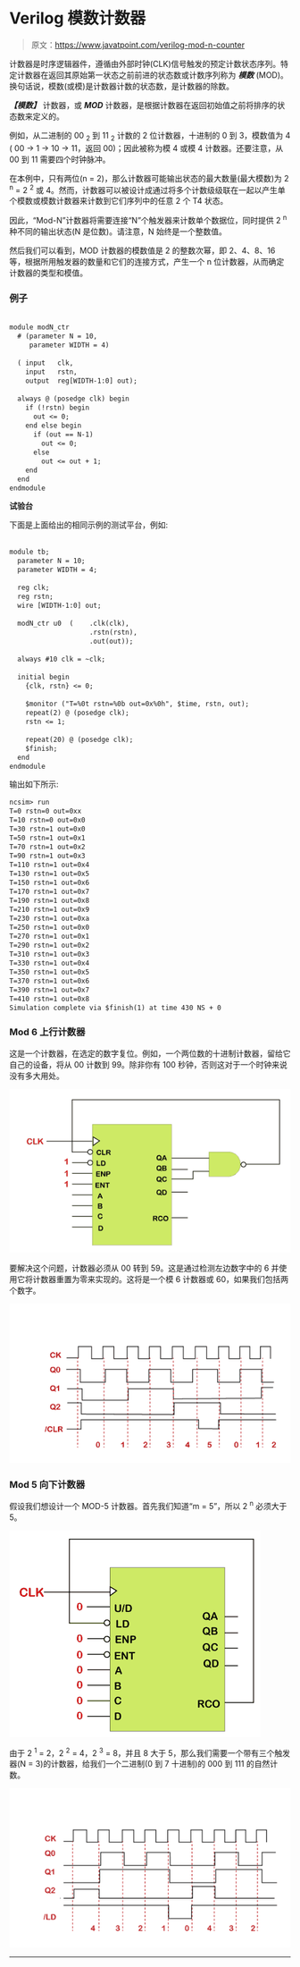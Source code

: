 # Verilog 模数计数器

> 原文：<https://www.javatpoint.com/verilog-mod-n-counter>

计数器是时序逻辑器件，遵循由外部时钟(CLK)信号触发的预定计数状态序列。特定计数器在返回其原始第一状态之前前进的状态数或计数序列称为 ***模数*** (MOD)。换句话说，模数(或模)是计数器计数的状态数，是计数器的除数。

***【模数】*** 计数器，或 ***MOD*** 计数器，是根据计数器在返回初始值之前将排序的状态数来定义的。

例如，从二进制的 00 <sub>2</sub> 到 11 <sub>2</sub> 计数的 2 位计数器，十进制的 0 到 3，模数值为 4 ( 00 → 1 → 10 → 11，返回 00)；因此被称为模 4 或模 4 计数器。还要注意，从 00 到 11 需要四个时钟脉冲。

在本例中，只有两位(n = 2)，那么计数器可能输出状态的最大数量(最大模数)为 2 <sup>n</sup> = 2 <sup>2</sup> 或 4。然而，计数器可以被设计成通过将多个计数级级联在一起以产生单个模数或模数计数器来计数到它们序列中的任意 2 个 T4 状态。

因此，“Mod-N”计数器将需要连接“N”个触发器来计数单个数据位，同时提供 2 <sup>n</sup> 种不同的输出状态(N 是位数)。请注意，N 始终是一个整数值。

然后我们可以看到，MOD 计数器的模数值是 2 的整数次幂，即 2、4、8、16 等，根据所用触发器的数量和它们的连接方式，产生一个 n 位计数器，从而确定计数器的类型和模值。

### 例子

```

module modN_ctr
  # (parameter N = 10,
     parameter WIDTH = 4)

  ( input   clk,
    input   rstn,
   	output  reg[WIDTH-1:0] out);

  always @ (posedge clk) begin
    if (!rstn) begin
      out <= 0;
    end else begin
      if (out == N-1)
        out <= 0;
      else
        out <= out + 1;
    end
  end
endmodule

```

**试验台**

下面是上面给出的相同示例的测试平台，例如:

```

module tb;
  parameter N = 10;
  parameter WIDTH = 4;

  reg clk;
  reg rstn;
  wire [WIDTH-1:0] out;

  modN_ctr u0  ( 	.clk(clk),
                	.rstn(rstn),
                	.out(out));

  always #10 clk = ~clk;

  initial begin
    {clk, rstn} <= 0;

    $monitor ("T=%0t rstn=%0b out=0x%0h", $time, rstn, out);
    repeat(2) @ (posedge clk);
    rstn <= 1;

    repeat(20) @ (posedge clk);
    $finish;
  end
endmodule

```

输出如下所示:

```
ncsim> run
T=0 rstn=0 out=0xx
T=10 rstn=0 out=0x0
T=30 rstn=1 out=0x0
T=50 rstn=1 out=0x1
T=70 rstn=1 out=0x2
T=90 rstn=1 out=0x3
T=110 rstn=1 out=0x4
T=130 rstn=1 out=0x5
T=150 rstn=1 out=0x6
T=170 rstn=1 out=0x7
T=190 rstn=1 out=0x8
T=210 rstn=1 out=0x9
T=230 rstn=1 out=0xa
T=250 rstn=1 out=0x0
T=270 rstn=1 out=0x1
T=290 rstn=1 out=0x2
T=310 rstn=1 out=0x3
T=330 rstn=1 out=0x4
T=350 rstn=1 out=0x5
T=370 rstn=1 out=0x6
T=390 rstn=1 out=0x7
T=410 rstn=1 out=0x8
Simulation complete via $finish(1) at time 430 NS + 0

```

### Mod 6 上行计数器

这是一个计数器，在选定的数字复位。例如，一个两位数的十进制计数器，留给它自己的设备，将从 00 计数到 99。除非你有 100 秒钟，否则这对于一个时钟来说没有多大用处。

![Verilog Mod-N Counter](img/fce38cbdb6378e6d98bcccefca5304aa.png)

要解决这个问题，计数器必须从 00 转到 59。这是通过检测左边数字中的 6 并使用它将计数器重置为零来实现的。这将是一个模 6 计数器或 60，如果我们包括两个数字。

![Verilog Mod-N Counter](img/4ee84a94a2259c6256f0e4659b2f029d.png)

### Mod 5 向下计数器

假设我们想设计一个 MOD-5 计数器。首先我们知道“m = 5”，所以 2 <sup>n</sup> 必须大于 5。

![Verilog Mod-N Counter](img/5c94501056a025d6b2b562ac278cf2e1.png)

由于 2 <sup>1</sup> = 2，2 <sup>2</sup> = 4，2 <sup>3</sup> = 8，并且 8 大于 5，那么我们需要一个带有三个触发器(N = 3)的计数器，给我们一个二进制(0 到 7 十进制)的 000 到 111 的自然计数。

![Verilog Mod-N Counter](img/5821b1397c294571b5739b05632afe91.png)

* * *